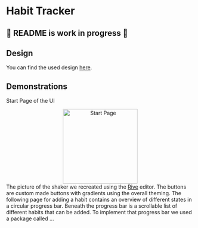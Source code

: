 # Habit Tracker

## 🚧 README is work in progress 🚧

## Design
You can find the used design <a href="https://dribbble.com/shots/15880150-Habit-Tracker-Mobile-App-UI-Design">here</a>.

## Demonstrations
Start Page of the UI
<div style="text-align: center">
    <img width="200" alt="Start Page" src="https://github.com/92Andy/flutter_beautiful_UIs/blob/doc/readme/habit_tracker/images/start-page-screen.png">
</div>
The picture of the shaker we recreated using the <a href="https://rive.app">Rive</a> editor. The buttons are custom made buttons with gradients using the overall theming. The following page for adding a habit contains an overview of different states in a circular progress bar. Beneath the progress bar is a scrollable list of different habits that can be added. To implement that progress bar we used a package called ... 